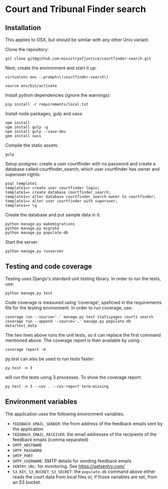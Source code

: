 Court and Tribunal Finder search
==================

## Installation

This applies to OSX, but should be similar with any other Unix variant.

Clone the repository:

    git clone git@github.com:ministryofjustice/courtfinder-search.git

Next, create the environment and start it up:

    virtualenv env --prompt=\(courtfinder-search\)

    source env/bin/activate

Install python dependencies (ignore the warnings):

    pip install -r requirements/local.txt

Install node packages, gulp and sass:

    npm install
    npm install gulp -g
    npm install gulp --save-dev
    gem install sass


Compile the static assets:

    gulp

Setup postgres: create a user courtfinder with no password and create a database called courtfinder_search, which user courtfinder has owner and superuser rights:

    psql template1
    template1=> create user courtfinder login;
    template1=> create database courtfinder_search;
    template1=> alter database courtfinder_search owner to courtfinder;
    template1=> alter user courtfinder with superuser;
    template1=> \q

Create the database and put sample data in it:

    python manage.py makemigrations
    python manage.py migrate
    python manage.py populate-db

Start the server:

    python manage.py runserver

## Testing and code coverage

Testing uses Django's standard unit testing library. In order to run the tests, use:

    python manage.py test

Code coverage is measured using 'coverage', speficied in the requirements file for the testing environment. In order to run coverage, use:

    coverage run --source='.' manage.py test staticpages courts search
    coverage run --append --source='.' manage.py populate-db data/test_data

The two lines above runs the unit tests, so it can replace the first command mentioned above. The coverage report is then available by using:

    coverage report -m

py.test can also be used to run tests faster:

    py.test -n 3

will run the tests using 3 processes. To show the coverage report:

    py.test -n 3 --cov . --cov-report term-missing

## Environment variables

The application uses the following environment variables.

* `FEEDBACK_EMAIL_SENDER`: the from address of the feedback emails sent by the application
* `FEEDBACK_EMAIL_RECEIVER`: the email addresses of the recipients of the feedback emails (comma separated)
* `SMTP_HOSTNAME`
* `SMTP_PASSWORD`
* `SMTP_PORT`
* `SMTP_USERNAME`: SMTP details for sending feedback emails
* `SENTRY_URL`: for monitoring. See <https://getsentry.com/>
* `S3_KEY`, `S3_BUCKET`, `S3_SECRET`: the `populate-db` command above either reads the court data from local files or, if those variables are set, from an S3 bucket.
